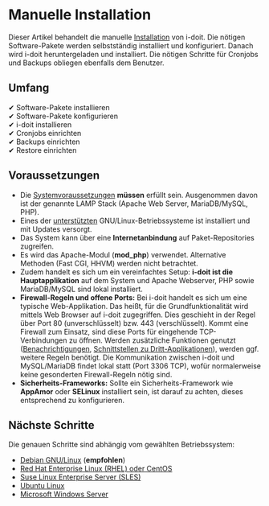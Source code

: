 # Manuelle Installation
Dieser Artikel behandelt die manuelle [Installation](../index.md) von i-doit. Die nötigen Software-Pakete werden selbstständig installiert und konfiguriert. Danach wird i-doit heruntergeladen und installiert. Die nötigen Schritte für Cronjobs und Backups obliegen ebenfalls dem Benutzer.

Umfang
------

✔ Software-Pakete installieren  
✔ Software-Pakete konfigurieren  
✔ i-doit installieren  
✔ Cronjobs einrichten  
✔ Backups einrichten  
✔ Restore einrichten

Voraussetzungen
---------------
<!---TODO: Fixme---->
*   Die [Systemvoraussetzungen](../systemvoraussetzungen.md) **müssen** erfüllt sein. Ausgenommen davon ist der genannte LAMP Stack (Apache Web Server, MariaDB/MySQL, PHP).
*   Eines der [unterstützten](../systemvoraussetzungen.md) GNU/Linux-Betriebssysteme ist installiert und mit Updates versorgt.
*   Das System kann über eine **Internetanbindung** auf Paket-Repositories zugreifen.
*   Es wird das Apache-Modul (**mod_php**) verwendet. Alternative Methoden (Fast CGI, HHVM) werden nicht betrachtet.
*   Zudem handelt es sich um ein vereinfachtes Setup: **i-doit ist die Hauptapplikation** auf dem System und Apache Webserver, PHP sowie MariaDB/MySQL sind lokal installiert.
*   **Firewall-Regeln und offene Ports:** Bei i-doit handelt es sich um eine typische Web-Applikation. Das heißt, für die Grundfunktionalität wird mittels Web Browser auf i-doit zugegriffen. Dies geschieht in der Regel über Port 80 (unverschlüsselt) bzw. 443 (verschlüsselt). Kommt eine Firewall zum Einsatz, sind diese Ports für eingehende TCP-Verbindungen zu öffnen. Werden zusätzliche Funktionen genutzt ([Benachrichtigungen](/display/de/Benachrichtigungen), [Schnittstellen zu Dritt-Applikationen](/display/de/Automatisierung+und+Integration)), werden ggf. weitere Regeln benötigt. Die Kommunikation zwischen i-doit und MySQL/MariaDB findet lokal statt (Port 3306 TCP), wofür normalerweise keine gesonderten Firewall-Regeln nötig sind.
*   **Sicherheits-Frameworks:** Sollte ein Sicherheits-Framework wie **AppAmor** oder **SELinux** installiert sein, ist darauf zu achten, dieses entsprechend zu konfigurieren.

Nächste Schritte
----------------

Die genauen Schritte sind abhängig vom gewählten Betriebssystem:

*   [Debian GNU/Linux](../manuelle-installation/debian.md) (**empfohlen**)
*   [Red Hat Enterprise Linux (RHEL) oder CentOS](../manuelle-installation/red-hat-enterprise-linux/index.md)
*   [Suse Linux Enterprise Server (SLES)](../manuelle-installation/suse-linux-enterprise-server.md)
*   [Ubuntu Linux](../manuelle-installation/ubuntu-linux/index.md)
*   [Microsoft Windows Server](../manuelle-installation/microsoft-windows-server.md)